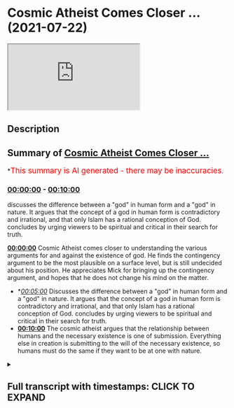 # Cosmic Atheist Comes Closer ... (2021-07-22)

<iframe loading='lazy' src='https://www.youtube.com/embed/ZdugED9KiQ8'></iframe>

## Description



## Summary of [Cosmic Atheist Comes Closer ...](https://www.youtube.com/watch?v=ZdugED9KiQ8)


*<span style="color:red; font-size:125%">This summary is AI generated - there may be inaccuracies</span>.

### [00:00:00](https://www.youtube.com/watch?v=ZdugED9KiQ8&t=0) - [00:10:00](https://www.youtube.com/watch?v=ZdugED9KiQ8&t=600)

 discusses the difference between a "god" in human form and a "god" in nature. It argues that the concept of a god in human form is contradictory and irrational, and that only Islam has a rational conception of God.  concludes by urging viewers to be spiritual and critical in their search for truth.

**[00:00:00](https://www.youtube.com/watch?v=ZdugED9KiQ8&t=0)** Cosmic Atheist comes closer to understanding the various arguments for and against the existence of god. He finds the contingency argument to be the most plausible on a surface level, but is still undecided about his position. He appreciates Mick for bringing up the contingency argument, and hopes that he does not change his mind on the matter.
* **[00:05:00](https://www.youtube.com/watch?v=ZdugED9KiQ8&t=300)* Discusses the difference between a "god" in human form and a "god" in nature. It argues that the concept of a god in human form is contradictory and irrational, and that only Islam has a rational conception of God.  concludes by urging viewers to be spiritual and critical in their search for truth.
* **[00:10:00](https://www.youtube.com/watch?v=ZdugED9KiQ8&t=600)** The cosmic atheist argues that the relationship between humans and the necessary existence is one of submission. Everything else in creation is submitting to the will of the necessary existence, so humans must do the same if they want to be at one with nature.

<details><summary><h2>Full transcript with timestamps: CLICK TO EXPAND</h2></summary>

[0:00:00](https://youtu.be/ZdugED9KiQ8?t=0) boxes that it raises i i think that's  
[0:00:02](https://youtu.be/ZdugED9KiQ8?t=2) potentially more plausible  
[0:00:04](https://youtu.be/ZdugED9KiQ8?t=4) um but my i should i should stress that  
[0:00:06](https://youtu.be/ZdugED9KiQ8?t=6) the agnosticism the agnostic atheism  
[0:00:08](https://youtu.be/ZdugED9KiQ8?t=8) that i currently  
[0:00:09](https://youtu.be/ZdugED9KiQ8?t=9) possess is quite unlike the one that i  
[0:00:12](https://youtu.be/ZdugED9KiQ8?t=12) had maybe four years ago beforehand it  
[0:00:14](https://youtu.be/ZdugED9KiQ8?t=14) was very much the case  
[0:00:16](https://youtu.be/ZdugED9KiQ8?t=16) that i essentially would have said like  
[0:00:18](https://youtu.be/ZdugED9KiQ8?t=18) there aren't really any good reasons to  
[0:00:20](https://youtu.be/ZdugED9KiQ8?t=20) think that god exists  
[0:00:21](https://youtu.be/ZdugED9KiQ8?t=21) or at least those reasons that have been  
[0:00:22](https://youtu.be/ZdugED9KiQ8?t=22) put forward i think don't work  
[0:00:25](https://youtu.be/ZdugED9KiQ8?t=25) now and that is to say i was sat on the  
[0:00:27](https://youtu.be/ZdugED9KiQ8?t=27) fence  
[0:00:28](https://youtu.be/ZdugED9KiQ8?t=28) um because there was just there was just  
[0:00:30](https://youtu.be/ZdugED9KiQ8?t=30) no breeze there was just no breeze to  
[0:00:31](https://youtu.be/ZdugED9KiQ8?t=31) push me onto one side  
[0:00:32](https://youtu.be/ZdugED9KiQ8?t=32) one side i was just sat there um now  
[0:00:36](https://youtu.be/ZdugED9KiQ8?t=36) i'm still sad on the fence i'm still an  
[0:00:38](https://youtu.be/ZdugED9KiQ8?t=38) agnostic atheist of some description  
[0:00:41](https://youtu.be/ZdugED9KiQ8?t=41) but now it's more like there are equally  
[0:00:43](https://youtu.be/ZdugED9KiQ8?t=43) uh  
[0:00:44](https://youtu.be/ZdugED9KiQ8?t=44) beautiful breezes pushing in opposite  
[0:00:45](https://youtu.be/ZdugED9KiQ8?t=45) directions right so i do  
[0:00:47](https://youtu.be/ZdugED9KiQ8?t=47) think that uh the contingency argument  
[0:00:51](https://youtu.be/ZdugED9KiQ8?t=51) for the existence of god is a strong one  
[0:00:53](https://youtu.be/ZdugED9KiQ8?t=53) i do think that  
[0:00:55](https://youtu.be/ZdugED9KiQ8?t=55) certain ontological arguments you know  
[0:00:56](https://youtu.be/ZdugED9KiQ8?t=56) if there are certain quarrels like the  
[0:00:58](https://youtu.be/ZdugED9KiQ8?t=58) one we're having now can be  
[0:00:59](https://youtu.be/ZdugED9KiQ8?t=59) resolved like is is a good argument is  
[0:01:02](https://youtu.be/ZdugED9KiQ8?t=62) at least a good attempt  
[0:01:02](https://youtu.be/ZdugED9KiQ8?t=62) to prove the existence of god um i think  
[0:01:04](https://youtu.be/ZdugED9KiQ8?t=64) that the idea of an infinite regress  
[0:01:06](https://youtu.be/ZdugED9KiQ8?t=66) probably does lead to unacceptable  
[0:01:08](https://youtu.be/ZdugED9KiQ8?t=68) paradoxes and so  
[0:01:10](https://youtu.be/ZdugED9KiQ8?t=70) i would say that on its own yes  
[0:01:13](https://youtu.be/ZdugED9KiQ8?t=73) like it's a it's a i think there's good  
[0:01:16](https://youtu.be/ZdugED9KiQ8?t=76) reason to think that there is a  
[0:01:17](https://youtu.be/ZdugED9KiQ8?t=77) necessary unmoved mover  
[0:01:18](https://youtu.be/ZdugED9KiQ8?t=78) however now the agnosticism is that  
[0:01:20](https://youtu.be/ZdugED9KiQ8?t=80) that's the breeze pushing in one  
[0:01:21](https://youtu.be/ZdugED9KiQ8?t=81) direction  
[0:01:22](https://youtu.be/ZdugED9KiQ8?t=82) uh but there's also now i've i've been  
[0:01:25](https://youtu.be/ZdugED9KiQ8?t=85) more  
[0:01:26](https://youtu.be/ZdugED9KiQ8?t=86) um uh i've i've thought a lot more and a  
[0:01:30](https://youtu.be/ZdugED9KiQ8?t=90) lot more deeply about the breezes that  
[0:01:31](https://youtu.be/ZdugED9KiQ8?t=91) would go in the opposite direction  
[0:01:33](https://youtu.be/ZdugED9KiQ8?t=93) involving the problem of evil or divine  
[0:01:34](https://youtu.be/ZdugED9KiQ8?t=94) hiddenness or animal suffering in  
[0:01:35](https://youtu.be/ZdugED9KiQ8?t=95) particular and these kinds of things  
[0:01:37](https://youtu.be/ZdugED9KiQ8?t=97) the potential paradox is involved in the  
[0:01:39](https://youtu.be/ZdugED9KiQ8?t=99) necessary being arguments about modal  
[0:01:41](https://youtu.be/ZdugED9KiQ8?t=101) fatalism for instance that we were just  
[0:01:42](https://youtu.be/ZdugED9KiQ8?t=102) talking about  
[0:01:43](https://youtu.be/ZdugED9KiQ8?t=103) that now pushed me in the other  
[0:01:44](https://youtu.be/ZdugED9KiQ8?t=104) direction so on its own yeah i do i do  
[0:01:47](https://youtu.be/ZdugED9KiQ8?t=107) i do find more plausible on a surface  
[0:01:49](https://youtu.be/ZdugED9KiQ8?t=109) level  
[0:01:50](https://youtu.be/ZdugED9KiQ8?t=110) um the idea of a necessary unmoved mover  
[0:01:53](https://youtu.be/ZdugED9KiQ8?t=113) than the idea of an infinite regress of  
[0:01:55](https://youtu.be/ZdugED9KiQ8?t=115) causes  
[0:01:56](https://youtu.be/ZdugED9KiQ8?t=116) if you asked about it in isolation  
[0:01:59](https://youtu.be/ZdugED9KiQ8?t=119) as you guys saw there cosmic has come to  
[0:02:02](https://youtu.be/ZdugED9KiQ8?t=122) a good realization i believe  
[0:02:03](https://youtu.be/ZdugED9KiQ8?t=123) which shows criticality possibly  
[0:02:06](https://youtu.be/ZdugED9KiQ8?t=126) sincerity shows open-mindedness on his  
[0:02:08](https://youtu.be/ZdugED9KiQ8?t=128) behalf  
[0:02:09](https://youtu.be/ZdugED9KiQ8?t=129) that uh you know there are good reasons  
[0:02:12](https://youtu.be/ZdugED9KiQ8?t=132) to believe in things like the  
[0:02:12](https://youtu.be/ZdugED9KiQ8?t=132) contingency argument which as  
[0:02:14](https://youtu.be/ZdugED9KiQ8?t=134) many of you know i've written a book  
[0:02:15](https://youtu.be/ZdugED9KiQ8?t=135) about i'm doing my phd about  
[0:02:17](https://youtu.be/ZdugED9KiQ8?t=137) because i personally believe it's it's  
[0:02:20](https://youtu.be/ZdugED9KiQ8?t=140) something which is really it's  
[0:02:21](https://youtu.be/ZdugED9KiQ8?t=141) inescapable the conclusion of it is  
[0:02:22](https://youtu.be/ZdugED9KiQ8?t=142) inescapable almost it's irrefutable i  
[0:02:24](https://youtu.be/ZdugED9KiQ8?t=144) believe and it's been around  
[0:02:26](https://youtu.be/ZdugED9KiQ8?t=146) uh forms of it have been around for for  
[0:02:28](https://youtu.be/ZdugED9KiQ8?t=148) thousands of years it's been around  
[0:02:29](https://youtu.be/ZdugED9KiQ8?t=149) since the hellenistic period  
[0:02:31](https://youtu.be/ZdugED9KiQ8?t=151) and then it's been kind of revamped by  
[0:02:33](https://youtu.be/ZdugED9KiQ8?t=153) avicenna  
[0:02:34](https://youtu.be/ZdugED9KiQ8?t=154) and then it was uh taken again by thomas  
[0:02:36](https://youtu.be/ZdugED9KiQ8?t=156) aquinas and maimonides and musabi  
[0:02:39](https://youtu.be/ZdugED9KiQ8?t=159) and it was taken again by leibniz and  
[0:02:41](https://youtu.be/ZdugED9KiQ8?t=161) different forms has been  
[0:02:42](https://youtu.be/ZdugED9KiQ8?t=162) elaborated upon and uh spoken about by  
[0:02:45](https://youtu.be/ZdugED9KiQ8?t=165) different thinkers and  
[0:02:46](https://youtu.be/ZdugED9KiQ8?t=166) in my estimation it's it's the least  
[0:02:48](https://youtu.be/ZdugED9KiQ8?t=168) refuted argument for god's existence yes  
[0:02:50](https://youtu.be/ZdugED9KiQ8?t=170) there are other arguments  
[0:02:51](https://youtu.be/ZdugED9KiQ8?t=171) that have been used and these are kalam  
[0:02:54](https://youtu.be/ZdugED9KiQ8?t=174) cosmological arguments  
[0:02:55](https://youtu.be/ZdugED9KiQ8?t=175) and different types of calam  
[0:02:56](https://youtu.be/ZdugED9KiQ8?t=176) cosmological arguments of course i've  
[0:02:58](https://youtu.be/ZdugED9KiQ8?t=178) written a book called  
[0:02:59](https://youtu.be/ZdugED9KiQ8?t=179) cosmological arguments if you guys are  
[0:03:00](https://youtu.be/ZdugED9KiQ8?t=180) interested and of course  
[0:03:02](https://youtu.be/ZdugED9KiQ8?t=182) in this in the debate i had of course  
[0:03:04](https://youtu.be/ZdugED9KiQ8?t=184) mick i brought the contingency argument  
[0:03:06](https://youtu.be/ZdugED9KiQ8?t=186) up now unfortunately you know  
[0:03:09](https://youtu.be/ZdugED9KiQ8?t=189) we we couldn't really get anything from  
[0:03:11](https://youtu.be/ZdugED9KiQ8?t=191) him as to  
[0:03:12](https://youtu.be/ZdugED9KiQ8?t=192) by way of a refutation of the argument  
[0:03:14](https://youtu.be/ZdugED9KiQ8?t=194) now we know he actually sees it as  
[0:03:15](https://youtu.be/ZdugED9KiQ8?t=195) actually quite powerful argument  
[0:03:17](https://youtu.be/ZdugED9KiQ8?t=197) which is good i'm happy that he's come  
[0:03:19](https://youtu.be/ZdugED9KiQ8?t=199) to this conclusion it shows it shows  
[0:03:20](https://youtu.be/ZdugED9KiQ8?t=200) maturity on his behalf educational  
[0:03:22](https://youtu.be/ZdugED9KiQ8?t=202) maturity i really hope he doesn't change  
[0:03:24](https://youtu.be/ZdugED9KiQ8?t=204) his mind on this and  
[0:03:25](https://youtu.be/ZdugED9KiQ8?t=205) because that will show instability in uh  
[0:03:28](https://youtu.be/ZdugED9KiQ8?t=208) in process and  
[0:03:29](https://youtu.be/ZdugED9KiQ8?t=209) cognitive processes that one day you  
[0:03:31](https://youtu.be/ZdugED9KiQ8?t=211) believe in this and that you know and  
[0:03:32](https://youtu.be/ZdugED9KiQ8?t=212) that they believe in that  
[0:03:33](https://youtu.be/ZdugED9KiQ8?t=213) i really hope that he sticks to his guns  
[0:03:35](https://youtu.be/ZdugED9KiQ8?t=215) on this and he doesn't change his mind  
[0:03:37](https://youtu.be/ZdugED9KiQ8?t=217) on his at least  
[0:03:38](https://youtu.be/ZdugED9KiQ8?t=218) his classification of design um and also  
[0:03:41](https://youtu.be/ZdugED9KiQ8?t=221) i would say well done  
[0:03:42](https://youtu.be/ZdugED9KiQ8?t=222) well done to him good man that you've  
[0:03:43](https://youtu.be/ZdugED9KiQ8?t=223) done that the things that he's actually  
[0:03:45](https://youtu.be/ZdugED9KiQ8?t=225) mentioned  
[0:03:46](https://youtu.be/ZdugED9KiQ8?t=226) um in terms of things that are pushing  
[0:03:48](https://youtu.be/ZdugED9KiQ8?t=228) him in the other direction  
[0:03:50](https://youtu.be/ZdugED9KiQ8?t=230) on his analogy or his uh language some  
[0:03:53](https://youtu.be/ZdugED9KiQ8?t=233) the breeze that pushes the other way  
[0:03:55](https://youtu.be/ZdugED9KiQ8?t=235) things like divine heightenedness or our  
[0:03:57](https://youtu.be/ZdugED9KiQ8?t=237) hiddenness  
[0:03:58](https://youtu.be/ZdugED9KiQ8?t=238) and um you know the problem of evil  
[0:04:01](https://youtu.be/ZdugED9KiQ8?t=241) obviously it's been spoken about at  
[0:04:02](https://youtu.be/ZdugED9KiQ8?t=242) length  
[0:04:03](https://youtu.be/ZdugED9KiQ8?t=243) we have um videos on it you can put my  
[0:04:05](https://youtu.be/ZdugED9KiQ8?t=245) name on youtube and put  
[0:04:06](https://youtu.be/ZdugED9KiQ8?t=246) for example the problem of evil i've  
[0:04:07](https://youtu.be/ZdugED9KiQ8?t=247) spoken about it at length and what is  
[0:04:09](https://youtu.be/ZdugED9KiQ8?t=249) evil does it even exist on  
[0:04:10](https://youtu.be/ZdugED9KiQ8?t=250) the atheistic paradigm does it even  
[0:04:12](https://youtu.be/ZdugED9KiQ8?t=252) exist from the materialistic paradigm  
[0:04:14](https://youtu.be/ZdugED9KiQ8?t=254) um you know and so on  
[0:04:18](https://youtu.be/ZdugED9KiQ8?t=258) what does it mean to to say well does  
[0:04:21](https://youtu.be/ZdugED9KiQ8?t=261) evil exist does that disprove  
[0:04:22](https://youtu.be/ZdugED9KiQ8?t=262) in god we've had these conversations of  
[0:04:24](https://youtu.be/ZdugED9KiQ8?t=264) course these are secondary  
[0:04:26](https://youtu.be/ZdugED9KiQ8?t=266) considerations in my opinion these are  
[0:04:27](https://youtu.be/ZdugED9KiQ8?t=267) secondary considerations once you've  
[0:04:29](https://youtu.be/ZdugED9KiQ8?t=269) established  
[0:04:30](https://youtu.be/ZdugED9KiQ8?t=270) the reality of a necessary existence  
[0:04:31](https://youtu.be/ZdugED9KiQ8?t=271) this is more powerful than anything else  
[0:04:33](https://youtu.be/ZdugED9KiQ8?t=273) and the fact that he's been able to do  
[0:04:35](https://youtu.be/ZdugED9KiQ8?t=275) this is really really good and he's one  
[0:04:37](https://youtu.be/ZdugED9KiQ8?t=277) step closer to the ultimate truth and i  
[0:04:39](https://youtu.be/ZdugED9KiQ8?t=279) really encourage him to do that  
[0:04:41](https://youtu.be/ZdugED9KiQ8?t=281) to move in that direction maybe what he  
[0:04:43](https://youtu.be/ZdugED9KiQ8?t=283) said would not have been well received  
[0:04:45](https://youtu.be/ZdugED9KiQ8?t=285) uh with with his people and this the  
[0:04:47](https://youtu.be/ZdugED9KiQ8?t=287) people supporters and you know  
[0:04:49](https://youtu.be/ZdugED9KiQ8?t=289) subscribers and so on but i i really  
[0:04:52](https://youtu.be/ZdugED9KiQ8?t=292) acknowledge that this is a brave step  
[0:04:53](https://youtu.be/ZdugED9KiQ8?t=293) forward and i hope we continue taking  
[0:04:54](https://youtu.be/ZdugED9KiQ8?t=294) these brave step forwards well done to  
[0:04:56](https://youtu.be/ZdugED9KiQ8?t=296) him  
[0:04:56](https://youtu.be/ZdugED9KiQ8?t=296) um the other thing divine hiddenness or  
[0:04:59](https://youtu.be/ZdugED9KiQ8?t=299) the fact that god is hidden from the  
[0:05:00](https://youtu.be/ZdugED9KiQ8?t=300) people  
[0:05:01](https://youtu.be/ZdugED9KiQ8?t=301) why is he so hidden this is something  
[0:05:03](https://youtu.be/ZdugED9KiQ8?t=303) obviously we as muslims don't believe  
[0:05:05](https://youtu.be/ZdugED9KiQ8?t=305) and we believe that  
[0:05:08](https://youtu.be/ZdugED9KiQ8?t=308) that every human being is born on the  
[0:05:10](https://youtu.be/ZdugED9KiQ8?t=310) predisposition and believing in god  
[0:05:12](https://youtu.be/ZdugED9KiQ8?t=312) and this is something i've mentioned  
[0:05:13](https://youtu.be/ZdugED9KiQ8?t=313) this i think even the debate i mentioned  
[0:05:14](https://youtu.be/ZdugED9KiQ8?t=314) but i want to remind everyone of it  
[0:05:16](https://youtu.be/ZdugED9KiQ8?t=316) it's the uh the or the predisposition is  
[0:05:18](https://youtu.be/ZdugED9KiQ8?t=318) something which has good  
[0:05:19](https://youtu.be/ZdugED9KiQ8?t=319) evidence by way of anthropological  
[0:05:22](https://youtu.be/ZdugED9KiQ8?t=322) evidence and sociological evidence so  
[0:05:24](https://youtu.be/ZdugED9KiQ8?t=324) for example justin barrett  
[0:05:25](https://youtu.be/ZdugED9KiQ8?t=325) who in 2011 part of the oxford  
[0:05:28](https://youtu.be/ZdugED9KiQ8?t=328) anthropological society  
[0:05:30](https://youtu.be/ZdugED9KiQ8?t=330) uh spoke about us having an innate  
[0:05:32](https://youtu.be/ZdugED9KiQ8?t=332) receptivity to believing in god and  
[0:05:34](https://youtu.be/ZdugED9KiQ8?t=334) you know he done these the study that  
[0:05:35](https://youtu.be/ZdugED9KiQ8?t=335) children before socialization  
[0:05:37](https://youtu.be/ZdugED9KiQ8?t=337) that there's something which is kind of  
[0:05:39](https://youtu.be/ZdugED9KiQ8?t=339) um corresponds across culture  
[0:05:42](https://youtu.be/ZdugED9KiQ8?t=342) cross-culturally uh among children which  
[0:05:44](https://youtu.be/ZdugED9KiQ8?t=344) is that children do have this  
[0:05:45](https://youtu.be/ZdugED9KiQ8?t=345) receptivity  
[0:05:46](https://youtu.be/ZdugED9KiQ8?t=346) in his words uh in a a receptivity to  
[0:05:49](https://youtu.be/ZdugED9KiQ8?t=349) believing in a higher being  
[0:05:50](https://youtu.be/ZdugED9KiQ8?t=350) and i say that this is this is evidence  
[0:05:52](https://youtu.be/ZdugED9KiQ8?t=352) to the contrary of  
[0:05:54](https://youtu.be/ZdugED9KiQ8?t=354) um which can be juxtaposed with the idea  
[0:05:58](https://youtu.be/ZdugED9KiQ8?t=358) of uh  
[0:06:04](https://youtu.be/ZdugED9KiQ8?t=364) hide-and-seek  
[0:06:06](https://youtu.be/ZdugED9KiQ8?t=366) that's one thing aside i wanted to  
[0:06:07](https://youtu.be/ZdugED9KiQ8?t=367) continue thinking about these things and  
[0:06:09](https://youtu.be/ZdugED9KiQ8?t=369) obviously animal rights or something  
[0:06:10](https://youtu.be/ZdugED9KiQ8?t=370) which we as muslims  
[0:06:12](https://youtu.be/ZdugED9KiQ8?t=372) we very much we very much respect  
[0:06:15](https://youtu.be/ZdugED9KiQ8?t=375) there's a hadith of a woman who's a  
[0:06:17](https://youtu.be/ZdugED9KiQ8?t=377) prostitute okay  
[0:06:18](https://youtu.be/ZdugED9KiQ8?t=378) that she gave a dog water and according  
[0:06:21](https://youtu.be/ZdugED9KiQ8?t=381) to that she was forgiven for her sins  
[0:06:23](https://youtu.be/ZdugED9KiQ8?t=383) for doing that  
[0:06:23](https://youtu.be/ZdugED9KiQ8?t=383) just because she gave a dog water even  
[0:06:25](https://youtu.be/ZdugED9KiQ8?t=385) though she's defiled herself  
[0:06:27](https://youtu.be/ZdugED9KiQ8?t=387) in the most disgusting way possible by  
[0:06:30](https://youtu.be/ZdugED9KiQ8?t=390) living  
[0:06:31](https://youtu.be/ZdugED9KiQ8?t=391) not the most disgusting way possible  
[0:06:33](https://youtu.be/ZdugED9KiQ8?t=393) doing that would be to be a polytheist  
[0:06:35](https://youtu.be/ZdugED9KiQ8?t=395) but in a very damning way but that she  
[0:06:38](https://youtu.be/ZdugED9KiQ8?t=398) gave that dog  
[0:06:39](https://youtu.be/ZdugED9KiQ8?t=399) water would put her in a among the  
[0:06:42](https://youtu.be/ZdugED9KiQ8?t=402) people that are forgiven as a dog  
[0:06:44](https://youtu.be/ZdugED9KiQ8?t=404) and we believe that the day of judgment  
[0:06:45](https://youtu.be/ZdugED9KiQ8?t=405) is a forum where in which all of these  
[0:06:48](https://youtu.be/ZdugED9KiQ8?t=408) kinds of  
[0:06:48](https://youtu.be/ZdugED9KiQ8?t=408) injustices that have been done to  
[0:06:50](https://youtu.be/ZdugED9KiQ8?t=410) animals will be kind of um  
[0:06:52](https://youtu.be/ZdugED9KiQ8?t=412) adjusted and in fact that is the day of  
[0:06:54](https://youtu.be/ZdugED9KiQ8?t=414) recompense and we have a beautiful  
[0:06:55](https://youtu.be/ZdugED9KiQ8?t=415) hadith  
[0:06:56](https://youtu.be/ZdugED9KiQ8?t=416) um that talks about the two goats one of  
[0:06:58](https://youtu.be/ZdugED9KiQ8?t=418) them horned goat and the other one is  
[0:06:59](https://youtu.be/ZdugED9KiQ8?t=419) not horned  
[0:07:00](https://youtu.be/ZdugED9KiQ8?t=420) and the one that attacked one horned  
[0:07:02](https://youtu.be/ZdugED9KiQ8?t=422) goat the attack the other goat without  
[0:07:04](https://youtu.be/ZdugED9KiQ8?t=424) horns  
[0:07:05](https://youtu.be/ZdugED9KiQ8?t=425) will now get its retribution so  
[0:07:06](https://youtu.be/ZdugED9KiQ8?t=426) everything will be  
[0:07:08](https://youtu.be/ZdugED9KiQ8?t=428) fully uh and yeah it's true like what we  
[0:07:10](https://youtu.be/ZdugED9KiQ8?t=430) see today and obviously we don't come to  
[0:07:12](https://youtu.be/ZdugED9KiQ8?t=432) vegan conclusions  
[0:07:13](https://youtu.be/ZdugED9KiQ8?t=433) but we see today by way of uh animal  
[0:07:16](https://youtu.be/ZdugED9KiQ8?t=436) suffering so like  
[0:07:17](https://youtu.be/ZdugED9KiQ8?t=437) we we think that that is against the sun  
[0:07:19](https://youtu.be/ZdugED9KiQ8?t=439) against islam you know the  
[0:07:20](https://youtu.be/ZdugED9KiQ8?t=440) cutting the beaks off the chicken and  
[0:07:22](https://youtu.be/ZdugED9KiQ8?t=442) suffocating them and so on  
[0:07:23](https://youtu.be/ZdugED9KiQ8?t=443) this is if the prophet was around he  
[0:07:25](https://youtu.be/ZdugED9KiQ8?t=445) would surely have  
[0:07:26](https://youtu.be/ZdugED9KiQ8?t=446) uh have have negated and  
[0:07:30](https://youtu.be/ZdugED9KiQ8?t=450) refuted that kind of thing uh especially  
[0:07:33](https://youtu.be/ZdugED9KiQ8?t=453) when we have hadith to that effect for  
[0:07:34](https://youtu.be/ZdugED9KiQ8?t=454) example the woman who's  
[0:07:36](https://youtu.be/ZdugED9KiQ8?t=456) who um was torturing her cat okay and  
[0:07:40](https://youtu.be/ZdugED9KiQ8?t=460) she went to hell  
[0:07:40](https://youtu.be/ZdugED9KiQ8?t=460) for that or she we know that she's gonna  
[0:07:42](https://youtu.be/ZdugED9KiQ8?t=462) go to hell for that because she  
[0:07:44](https://youtu.be/ZdugED9KiQ8?t=464) what kind of person does it take to  
[0:07:45](https://youtu.be/ZdugED9KiQ8?t=465) really torture another innocent creature  
[0:07:47](https://youtu.be/ZdugED9KiQ8?t=467) like a cat  
[0:07:48](https://youtu.be/ZdugED9KiQ8?t=468) so yeah animal rights are important uh  
[0:07:50](https://youtu.be/ZdugED9KiQ8?t=470) divine hiddenness if you think of it in  
[0:07:52](https://youtu.be/ZdugED9KiQ8?t=472) you know in contra in contra distinction  
[0:07:55](https://youtu.be/ZdugED9KiQ8?t=475) with the fetal you'll realize  
[0:07:57](https://youtu.be/ZdugED9KiQ8?t=477) that the fethra of the predisposition is  
[0:07:59](https://youtu.be/ZdugED9KiQ8?t=479) actually something which is super  
[0:08:00](https://youtu.be/ZdugED9KiQ8?t=480) rational and um  
[0:08:02](https://youtu.be/ZdugED9KiQ8?t=482) precedes any rational argumentation  
[0:08:03](https://youtu.be/ZdugED9KiQ8?t=483) which is why i was thinking about this  
[0:08:05](https://youtu.be/ZdugED9KiQ8?t=485) this verse in the quran which is a  
[0:08:08](https://youtu.be/ZdugED9KiQ8?t=488) really beautiful verse  
[0:08:09](https://youtu.be/ZdugED9KiQ8?t=489) and it came about in and i thought about  
[0:08:11](https://youtu.be/ZdugED9KiQ8?t=491) pondering over it it was a  
[0:08:13](https://youtu.be/ZdugED9KiQ8?t=493) verse that said uh  
[0:08:23](https://youtu.be/ZdugED9KiQ8?t=503) you know if you're in any doubt as to  
[0:08:26](https://youtu.be/ZdugED9KiQ8?t=506) the religion of islam  
[0:08:27](https://youtu.be/ZdugED9KiQ8?t=507) my religion the prophet muhammad's  
[0:08:29](https://youtu.be/ZdugED9KiQ8?t=509) religion not just his religion but the  
[0:08:30](https://youtu.be/ZdugED9KiQ8?t=510) religion of moses and abraham and jesus  
[0:08:32](https://youtu.be/ZdugED9KiQ8?t=512) and those as well then i don't worship  
[0:08:35](https://youtu.be/ZdugED9KiQ8?t=515) other gods that you that are worshiped  
[0:08:39](https://youtu.be/ZdugED9KiQ8?t=519) aside from god but i worship god who  
[0:08:42](https://youtu.be/ZdugED9KiQ8?t=522) who brings us like who who takes away  
[0:08:44](https://youtu.be/ZdugED9KiQ8?t=524) our lives and takes away our souls and  
[0:08:46](https://youtu.be/ZdugED9KiQ8?t=526) takes away our consciousness  
[0:08:49](https://youtu.be/ZdugED9KiQ8?t=529) this is such a powerful thing because  
[0:08:51](https://youtu.be/ZdugED9KiQ8?t=531) really if you look at the six  
[0:08:52](https://youtu.be/ZdugED9KiQ8?t=532) major world religions in the world today  
[0:08:56](https://youtu.be/ZdugED9KiQ8?t=536) you'll find that islam is the only one  
[0:08:57](https://youtu.be/ZdugED9KiQ8?t=537) with the conception of god which is also  
[0:08:59](https://youtu.be/ZdugED9KiQ8?t=539) not only only natural but rational as  
[0:09:01](https://youtu.be/ZdugED9KiQ8?t=541) well  
[0:09:02](https://youtu.be/ZdugED9KiQ8?t=542) this is the reality like we don't  
[0:09:04](https://youtu.be/ZdugED9KiQ8?t=544) believe in a man god we don't believe  
[0:09:06](https://youtu.be/ZdugED9KiQ8?t=546) it's conceivable or intelligible  
[0:09:08](https://youtu.be/ZdugED9KiQ8?t=548) or acceptable to believe that there's  
[0:09:09](https://youtu.be/ZdugED9KiQ8?t=549) any part any human being is  
[0:09:11](https://youtu.be/ZdugED9KiQ8?t=551) is is god because it necessitates  
[0:09:14](https://youtu.be/ZdugED9KiQ8?t=554) contradictions in terms we don't believe  
[0:09:16](https://youtu.be/ZdugED9KiQ8?t=556) in an animal god we don't believe in a  
[0:09:18](https://youtu.be/ZdugED9KiQ8?t=558) man god  
[0:09:19](https://youtu.be/ZdugED9KiQ8?t=559) you see what i mean and so you've  
[0:09:21](https://youtu.be/ZdugED9KiQ8?t=561) already stricken off  
[0:09:22](https://youtu.be/ZdugED9KiQ8?t=562) christianity we've already stricken off  
[0:09:23](https://youtu.be/ZdugED9KiQ8?t=563) hinduism a pantheistic notion of it  
[0:09:25](https://youtu.be/ZdugED9KiQ8?t=565) we've already stricken off fantastic  
[0:09:27](https://youtu.be/ZdugED9KiQ8?t=567) notions of sikhism  
[0:09:28](https://youtu.be/ZdugED9KiQ8?t=568) uh so what are we left with we're left  
[0:09:31](https://youtu.be/ZdugED9KiQ8?t=571) with judaism  
[0:09:32](https://youtu.be/ZdugED9KiQ8?t=572) right which is a very um exclusivist  
[0:09:34](https://youtu.be/ZdugED9KiQ8?t=574) faith what we left with right  
[0:09:37](https://youtu.be/ZdugED9KiQ8?t=577) not much buddhism which is not even a  
[0:09:39](https://youtu.be/ZdugED9KiQ8?t=579) faith really in that sense  
[0:09:41](https://youtu.be/ZdugED9KiQ8?t=581) uh so what we say therefore is keep  
[0:09:44](https://youtu.be/ZdugED9KiQ8?t=584) looking  
[0:09:44](https://youtu.be/ZdugED9KiQ8?t=584) not just to him but to his followers as  
[0:09:46](https://youtu.be/ZdugED9KiQ8?t=586) well keep looking keep being  
[0:09:48](https://youtu.be/ZdugED9KiQ8?t=588) critical and you'll come to this  
[0:09:50](https://youtu.be/ZdugED9KiQ8?t=590) conclusion but just one more thing be  
[0:09:52](https://youtu.be/ZdugED9KiQ8?t=592) spiritual as well if there is a  
[0:09:53](https://youtu.be/ZdugED9KiQ8?t=593) necessary existence  
[0:09:55](https://youtu.be/ZdugED9KiQ8?t=595) then think of one thing what  
[0:09:57](https://youtu.be/ZdugED9KiQ8?t=597) relationship are we meant to have with  
[0:09:58](https://youtu.be/ZdugED9KiQ8?t=598) this necessary existence  
[0:10:01](https://youtu.be/ZdugED9KiQ8?t=601) what relationship are we meant to have  
[0:10:02](https://youtu.be/ZdugED9KiQ8?t=602) and the answer we give is as follows  
[0:10:04](https://youtu.be/ZdugED9KiQ8?t=604) the relationship we are meant to have  
[0:10:05](https://youtu.be/ZdugED9KiQ8?t=605) with the necessary existence is the  
[0:10:07](https://youtu.be/ZdugED9KiQ8?t=607) relationship of submission  
[0:10:08](https://youtu.be/ZdugED9KiQ8?t=608) everything else in creation is  
[0:10:10](https://youtu.be/ZdugED9KiQ8?t=610) submitting to the will of the necessary  
[0:10:12](https://youtu.be/ZdugED9KiQ8?t=612) existence  
[0:10:13](https://youtu.be/ZdugED9KiQ8?t=613) we must do the same if we do the same we  
[0:10:16](https://youtu.be/ZdugED9KiQ8?t=616) will be at one with nature in the  
[0:10:18](https://youtu.be/ZdugED9KiQ8?t=618) sense of the word which is acceptable uh  
[0:10:21](https://youtu.be/ZdugED9KiQ8?t=621) you know which is which makes sense  
[0:10:23](https://youtu.be/ZdugED9KiQ8?t=623) because we'll be doing everything we'll  
[0:10:24](https://youtu.be/ZdugED9KiQ8?t=624) be doing things which everything else in  
[0:10:26](https://youtu.be/ZdugED9KiQ8?t=626) creation is doing which is submitting to  
[0:10:28](https://youtu.be/ZdugED9KiQ8?t=628) the laws of the law maker  
[0:10:30](https://youtu.be/ZdugED9KiQ8?t=630) and so think think think and i would ask  
[0:10:32](https://youtu.be/ZdugED9KiQ8?t=632) i would ask everyone really if  
[0:10:34](https://youtu.be/ZdugED9KiQ8?t=634) just make supplication because we  
[0:10:37](https://youtu.be/ZdugED9KiQ8?t=637) believe as muslims  
[0:10:38](https://youtu.be/ZdugED9KiQ8?t=638) the quran says  
[0:10:44](https://youtu.be/ZdugED9KiQ8?t=644) and if my slaves doesn't say the muslims  
[0:10:48](https://youtu.be/ZdugED9KiQ8?t=648) if my slaves ask about me then i am near  
[0:10:51](https://youtu.be/ZdugED9KiQ8?t=651) and i answer the caller of the call when  
[0:10:53](https://youtu.be/ZdugED9KiQ8?t=653) he calls so call  
[0:10:55](https://youtu.be/ZdugED9KiQ8?t=655) on to god and ask him to guide you  
[0:10:56](https://youtu.be/ZdugED9KiQ8?t=656) because believe me  
[0:10:58](https://youtu.be/ZdugED9KiQ8?t=658) believe you me if you do it you will be  
[0:11:00](https://youtu.be/ZdugED9KiQ8?t=660) successful  
</details>